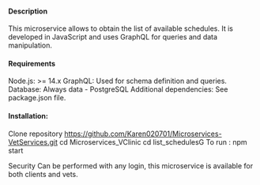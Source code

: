 #### Description
This microservice allows to obtain the list of available schedules. It is developed in JavaScript and uses GraphQL for queries and data manipulation.

#### Requirements
Node.js: >= 14.x
GraphQL: Used for schema definition and queries.
Database: Always data - PostgreSQL 
Additional dependencies: See package.json file.

#### Installation:
Clone repository
https://github.com/Karen020701/Microservices-VetServices.git
cd Microservices_VClinic
cd list_schedulesG
To run : npm start 

Security
Can be performed with any login, this microservice is available for both clients and vets. 

